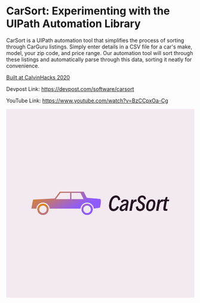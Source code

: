 # CarSort: Experimenting with the UIPath Automation Library
CarSort is a UIPath automation tool that simplifies the process of sorting through CarGuru listings. Simply enter details in a CSV file for a car's make, model, your zip code, and price range. Our automation tool will sort through these listings and automatically parse through this data, sorting it neatly for convenience.

[Built at CalvinHacks 2020](https://www.calvinhacks.com/)

Devpost Link: https://devpost.com/software/carsort

YouTube Link: https://www.youtube.com/watch?v=BzCCpxOa-Cg

![CarSort-Logo](https://github.com/shriyash/CarSort-App/blob/master/Logo.png)
